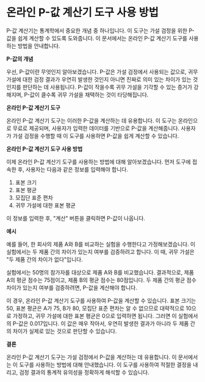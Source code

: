 온라인 P-값 계산기 도구 사용 방법
====================

P-값 계산기는 통계학에서 중요한 개념 중 하나입니다. 이 도구는 가설 검정을 위한 P-값을 쉽게 계산할 수 있도록 도와줍니다. 이 문서에서는 온라인 P-값 계산기 도구를 사용하는 방법을 안내합니다.

**P-값의 개념**

우선, P-값이란 무엇인지 알아보겠습니다. P-값은 가설 검정에서 사용되는 값으로, 귀무 가설에 대한 검정 결과가 우연히 발생한 것인지 아니면 진짜로 의미 있는 차이가 있는 것인지를 판단하는 데 사용됩니다. P-값이 작을수록 귀무 가설을 기각할 수 있는 증거가 강해지며, P-값이 클수록 귀무 가설을 채택하는 것이 타당해집니다.

**온라인 P-값 계산기 도구**

온라인 P-값 계산기 도구는 이러한 P-값을 계산하는 데 유용합니다. 이 도구는 온라인으로 무료로 제공되며, 사용자가 입력한 데이터를 기반으로 P-값을 계산해줍니다. 사용자가 가설 검정을 수행할 때 이 도구를 사용하면 P-값을 쉽게 계산할 수 있습니다.

**온라인 P-값 계산기 도구 사용 방법**

이제 온라인 P-값 계산기 도구를 사용하는 방법에 대해 알아보겠습니다. 먼저 도구에 접속한 후, 사용자는 다음과 같은 정보를 입력해야 합니다.

1. 표본 크기
2. 표본 평균
3. 모집단 표준 편차
4. 귀무 가설에 대한 표본 평균

이 정보를 입력한 후, "계산" 버튼을 클릭하면 P-값이 나옵니다.

**예시**

예를 들어, 한 회사의 제품 A와 B를 비교하는 실험을 수행한다고 가정해보겠습니다. 이 실험에서는 두 제품 간의 차이가 있는지 여부를 검증하려고 합니다. 이 때, 귀무 가설은 "두 제품 간의 차이가 없다"입니다.

실험에서는 50명의 참가자를 대상으로 제품 A와 B를 비교했습니다. 결과적으로, 제품 A의 평균 점수는 75점이고, 제품 B의 평균 점수는 80점입니다. 두 제품 간의 평균 점수 차이가 있는지 여부를 검증하려면, P-값을 계산해야 합니다.

이 경우, 온라인 P-값 계산기 도구를 사용하여 P-값을 계산할 수 있습니다. 표본 크기는 50, 표본 평균은 A가 75, B가 80, 모집단 표준 편차는 알 수 없으므로 대략적으로 10으로 가정하고, 귀무 가설에 대한 표본 평균은 0으로 입력하면 됩니다. 그러면 이 실험에서의 P-값은 0.017입니다. 이 값은 매우 작아서, 우연히 발생한 결과가 아니라 두 제품 간의 차이가 실제로 있는 것으로 판단할 수 있습니다.

**결론**

온라인 P-값 계산기 도구는 가설 검정에서 P-값을 계산하는 데 유용합니다. 이 문서에서는 이 도구를 사용하는 방법에 대해 안내했습니다. 이 도구를 사용하여 적절한 결정을 내리고, 검정 결과의 통계적 유의성을 정확하게 해석할 수 있습니다.